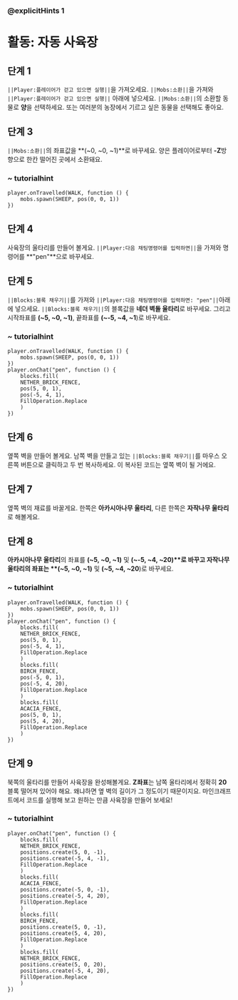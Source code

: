 ### @explicitHints 1

# 활동: 자동 사육장

## 단계 1
``||Player:플레이어가 걷고 있으면 실행||``을 가져오세요.
``||Mobs:소환||``을 가져와 ``||Player:플레이어가 걷고 있으면 실행||`` 아래에 넣으세요. ``||Mobs:소환||``의 소환할 동물로 **양**을 선택하세요. 또는 여러분의 농장에서 기르고 싶은 동물을 선택해도 좋아요.


## 단계 3
``||Mobs:소환||``의 좌표값을 **(~0, ~0, ~1)**로 바꾸세요. 양은 플레이어로부터 **-Z**방향으로 한칸 떨어진 곳에서 소환돼요.

### ~ tutorialhint
``` blocks
player.onTravelled(WALK, function () {
    mobs.spawn(SHEEP, pos(0, 0, 1))
})
```

## 단계 4
사육장의 울타리를 만들어 볼게요. ``||Player:다음 채팅명령어를 입력하면||``을 가져와 명령어를 **"pen"**으로 바꾸세요.


## 단계 5
 ``||Blocks:블록 채우기||``를 가져와 ``||Player:다음 채팅명령어를 입력하면: "pen"||``아래에 넣으세요.
 ``||Blocks:블록 채우기||``의 블록값을 **네더 벽돌 울타리**로 바꾸세요. 그리고 시작좌표를 **(~5, ~0, ~1)**,  끝좌표를 **(~-5, ~4, ~1**)로 바꾸세요.


### ~ tutorialhint
``` blocks
player.onTravelled(WALK, function () {
    mobs.spawn(SHEEP, pos(0, 0, 1))
})
player.onChat("pen", function () {
    blocks.fill(
    NETHER_BRICK_FENCE,
    pos(5, 0, 1),
    pos(-5, 4, 1),
    FillOperation.Replace
    )
})
```

## 단계 6
옆쪽 벽을 만들어 볼게요. 남쪽 벽을 만들고 있는 ``||Blocks:블록 채우기||``를 마우스 오른쪽 버튼으로 클릭하고 두 번 복사하세요. 이 복사된 코드는 옆쪽 벽이 될 거에요.


## 단계 7
옆쪽 벽의 재료를 바꿀게요. 한쪽은 **아카시아나무 울타리**, 다른 한쪽은 **자작나무 울타리**로 해볼게요.

## 단계 8
**아카시아나무 울타리**의 좌표를 **(~5, ~0, ~1)** 및 **(~-5, ~4, ~20)**로 바꾸고 **자작나무 울타리**의 좌표는 **(~5, ~0, ~1)** 및 **(~5, ~4, ~20**)로 바꾸세요.

### ~ tutorialhint
``` blocks 
player.onTravelled(WALK, function () {
    mobs.spawn(SHEEP, pos(0, 0, 1))
})
player.onChat("pen", function () {
    blocks.fill(
    NETHER_BRICK_FENCE,
    pos(5, 0, 1),
    pos(-5, 4, 1),
    FillOperation.Replace
    )
    blocks.fill(
    BIRCH_FENCE,
    pos(-5, 0, 1),
    pos(-5, 4, 20),
    FillOperation.Replace
    )
    blocks.fill(
    ACACIA_FENCE,
    pos(5, 0, 1),
    pos(5, 4, 20),
    FillOperation.Replace
    )
})
```
## 단계 9
북쪽의 울타리를 만들어 사육장을 완성해볼게요. **Z좌표**는 남쪽 울타리에서 정확히 **20** 블록 떨어져 있어야 해요. 왜냐하면 옆 벽의 길이가 그 정도이기 때문이지요. 마인크래프트에서 코드를 실행해 보고 원하는 만큼 사육장을 만들어 보세요!


### ~ tutorialhint
``` blocks
player.onChat("pen", function () {
    blocks.fill(
    NETHER_BRICK_FENCE,
    positions.create(5, 0, -1),
    positions.create(-5, 4, -1),
    FillOperation.Replace
    )
    blocks.fill(
    ACACIA_FENCE,
    positions.create(-5, 0, -1),
    positions.create(-5, 4, 20),
    FillOperation.Replace
    )
    blocks.fill(
    BIRCH_FENCE,
    positions.create(5, 0, -1),
    positions.create(5, 4, 20),
    FillOperation.Replace
    )
    blocks.fill(
    NETHER_BRICK_FENCE,
    positions.create(5, 0, 20),
    positions.create(-5, 4, 20),
    FillOperation.Replace
    )
})
```
